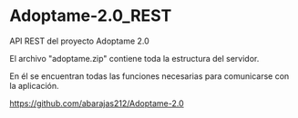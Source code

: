 # Adoptame-2.0_REST
API REST del proyecto Adoptame 2.0

El archivo "adoptame.zip" contiene toda la estructura del servidor.

En él se encuentran todas las funciones necesarias para comunicarse con la aplicación.

https://github.com/abarajas212/Adoptame-2.0
 
